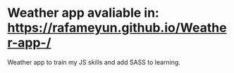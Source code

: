 # Weather app avaliable in: https://rafameyun.github.io/Weather-app-/
Weather app to train my JS skills and add SASS to learning. 

